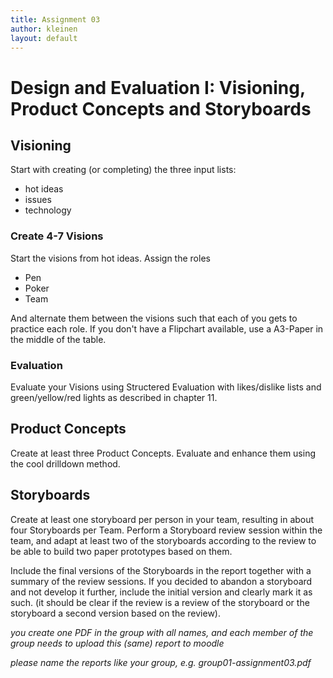 ```yaml
---
title: Assignment 03
author: kleinen
layout: default
---
```

# Design and Evaluation I: Visioning, Product Concepts and Storyboards

## Visioning

Start with creating (or completing) the three input lists:
* hot ideas
* issues
* technology

### Create 4-7 Visions
Start the visions from hot ideas. Assign the roles
* Pen
* Poker
* Team

And alternate them between the visions such that each of you gets to practice each role.
If you don't have a Flipchart available, use a A3-Paper in the middle of the table.

### Evaluation

Evaluate your Visions using Structered Evaluation with likes/dislike lists and green/yellow/red lights as described in chapter 11.

## Product Concepts

Create at least three Product Concepts. Evaluate and enhance them using the cool drilldown method.

## Storyboards

Create at least one storyboard per person in your team, resulting in about four
Storyboards per Team.
Perform a Storyboard review session within the team, and adapt at least two of
the storyboards according to the review to be able to build two paper prototypes
based on them.

Include the final versions of the Storyboards in the report together with a summary
of the review sessions. If you decided to abandon a storyboard and not develop
it further, include the initial version and clearly mark it as such.
(it should be clear if the review is a review of the storyboard or the storyboard
a second version based on the review).


*you create one PDF in the group with all names, and each member of the
group needs to upload this (same) report to moodle*

*please name the reports like your group, e.g. group01-assignment03.pdf*
